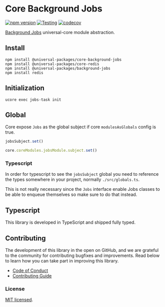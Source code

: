 # Core Background Jobs

[![npm version](https://badge.fury.io/js/@universal-packages%2Fcore-background-jobs.svg)](https://www.npmjs.com/package/@universal-packages/core-background-jobs)
[![Testing](https://github.com/universal-packages/universal-core-background-jobs/actions/workflows/testing.yml/badge.svg)](https://github.com/universal-packages/universal-core-background-jobs/actions/workflows/testing.yml)
[![codecov](https://codecov.io/gh/universal-packages/universal-core-background-jobs/branch/main/graph/badge.svg?token=CXPJSN8IGL)](https://codecov.io/gh/universal-packages/universal-core-background-jobs)

[Background Jobs](https://github.com/universal-packages/universal-background-jobs) universal-core module abstraction.

## Install

```shell
npm install @universal-packages/core-background-jobs
npm install @universal-packages/core-redis
npm install @universal-packages/background-jobs
npm install redis
```

## Initialization

```shell
ucore exec jobs-task init
```
## Global

Core expose `Jobs` as the global subject if core `modulesAsGlobals` config is true.

```js
jobsSubject.set()
```

```js
core.coreModules.jobsModule.subject.set()
```

### Typescript

In order for typescript to see the `jobsSubject` global you need to reference the types somewhere in your project, normally `./src/globals.ts`.

This is not really necessary since the `Jobs` interface enable Jobs classes to be able to enqueue themselves so make sure to do that instead.

## Typescript

This library is developed in TypeScript and shipped fully typed.

## Contributing

The development of this library in the open on GitHub, and we are grateful to the community for contributing bugfixes and improvements. Read below to learn how you can take part in improving this library.

- [Code of Conduct](./CODE_OF_CONDUCT.md)
- [Contributing Guide](./CONTRIBUTING.md)

### License

[MIT licensed](./LICENSE).
